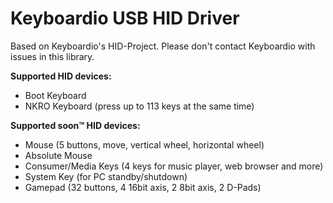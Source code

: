 Keyboardio USB HID Driver
=========================

Based on Keyboardio's HID-Project. Please don't contact Keyboardio with issues in this library.


**Supported HID devices:**
* Boot Keyboard 
* NKRO Keyboard (press up to 113 keys at the same time)

**Supported soon™ HID devices:**
* Mouse (5 buttons, move, vertical wheel, horizontal wheel)
* Absolute Mouse
* Consumer/Media Keys (4 keys for music player, web browser and more)
* System Key (for PC standby/shutdown)
* Gamepad (32 buttons, 4 16bit axis, 2 8bit axis, 2 D-Pads)
